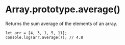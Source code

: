 # Array.prototype.average()

Returns the sum average of the elements of an array.

```
let arr = [4, 3, 1, 5, 11];
console.log(arr.average()); // 4.8
```
